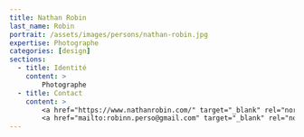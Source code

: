 ```yaml
---
title: Nathan Robin
last_name: Robin
portrait: /assets/images/persons/nathan-robin.jpg
expertise: Photographe
categories: [design]
sections:
  - title: Identité
    content: >
        Photographe
  - title: Contact
    content: >
        <a href="https://www.nathanrobin.com/" target="_blank" rel="noreferrer">Site</a> –
        <a href="mailto:robinn.perso@gmail.com" target="_blank" rel="noreferrer">Mail</a>
---
```

